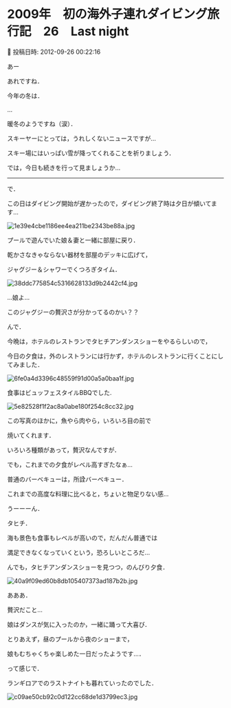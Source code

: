 # 2009年　初の海外子連れダイビング旅行記　26　Last night

📅 投稿日時: 2012-09-26 00:22:16

あー


あれですね．


今年の冬は．


…


暖冬のようですね（涙）．


スキーヤーにとっては，うれしくないニュースですが…


スキー場にはいっぱい雪が降ってくれることを祈りましょう．





では，今日も続きを行って見ましょうか…


----





で．


この日はダイビング開始が遅かったので，ダイビング終了時は夕日が傾いてます…




![1e39e4cbe1186ee4ea211be2343be88a.jpg](images/1e39e4cbe1186ee4ea211be2343be88a.jpg)







プールで遊んでいた娘＆妻と一緒に部屋に戻り．


乾かさなきゃならない器材を部屋のデッキに広げて，


ジャグジー＆シャワーでくつろぎタイム．




![38ddc775854c5316628133d9b2442cf4.jpg](images/38ddc775854c5316628133d9b2442cf4.jpg)




…娘よ…


このジャグジーの贅沢さが分かってるのかい？？





んで．


今晩は，ホテルのレストランでタヒチアンダンスショーをやるらしいので，


今日の夕食は，外のレストランには行かず，ホテルのレストランに行くことにしてみました．




![6fe0a4d3396c48559f91d00a5a0baa1f.jpg](images/6fe0a4d3396c48559f91d00a5a0baa1f.jpg)







食事はビュッフェスタイルBBQでした.




![5e82528f1f2ac8a0abe180f254c8cc32.jpg](images/5e82528f1f2ac8a0abe180f254c8cc32.jpg)




この写真のほかに，魚やら肉やら，いろいろ目の前で


焼いてくれます．





いろいろ種類があって，贅沢なんですが．


でも，これまでの夕食がレベル高すぎたなぁ…


普通のバーベキューは，所詮バーベキュー．


これまでの高度な料理に比べると，ちょいと物足りない感…





うーーーん．


タヒチ．


海も景色も食事もレベルが高いので，だんだん普通では


満足できなくなっていくという，恐ろしいところだ…





んでも，タヒチアンダンスショーを見つつ，のんびり夕食．




![40a9f09ed60b8db105407373ad187b2b.jpg](images/40a9f09ed60b8db105407373ad187b2b.jpg)




あああ．


贅沢だこと…





娘はダンスが気に入ったのか，一緒に踊って大喜び．


とりあえず，昼のプールから夜のショーまで，


娘もむちゃくちゃ楽しめた一日だったようです…．





って感じで．


ランギロアでのラストナイトも暮れていったのでした． 




![c09ae50cb92c0d122cc68de1d3799ec3.jpg](images/c09ae50cb92c0d122cc68de1d3799ec3.jpg)
